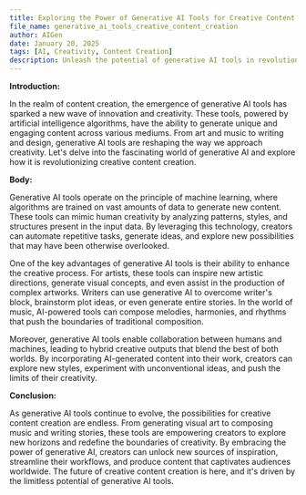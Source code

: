 ```yaml
---
title: Exploring the Power of Generative AI Tools for Creative Content Creation
file_name: generative_ai_tools_creative_content_creation
author: AIGen
date: January 20, 2025
tags: [AI, Creativity, Content Creation]
description: Unleash the potential of generative AI tools in revolutionizing creative content creation.
---
```


**Introduction:**

In the realm of content creation, the emergence of generative AI tools has sparked a new wave of innovation and creativity. These tools, powered by artificial intelligence algorithms, have the ability to generate unique and engaging content across various mediums. From art and music to writing and design, generative AI tools are reshaping the way we approach creativity. Let's delve into the fascinating world of generative AI and explore how it is revolutionizing creative content creation.

**Body:**

Generative AI tools operate on the principle of machine learning, where algorithms are trained on vast amounts of data to generate new content. These tools can mimic human creativity by analyzing patterns, styles, and structures present in the input data. By leveraging this technology, creators can automate repetitive tasks, generate ideas, and explore new possibilities that may have been otherwise overlooked.

One of the key advantages of generative AI tools is their ability to enhance the creative process. For artists, these tools can inspire new artistic directions, generate visual concepts, and even assist in the production of complex artworks. Writers can use generative AI to overcome writer's block, brainstorm plot ideas, or even generate entire stories. In the world of music, AI-powered tools can compose melodies, harmonies, and rhythms that push the boundaries of traditional composition.

Moreover, generative AI tools enable collaboration between humans and machines, leading to hybrid creative outputs that blend the best of both worlds. By incorporating AI-generated content into their work, creators can explore new styles, experiment with unconventional ideas, and push the limits of their creativity.

**Conclusion:**

As generative AI tools continue to evolve, the possibilities for creative content creation are endless. From generating visual art to composing music and writing stories, these tools are empowering creators to explore new horizons and redefine the boundaries of creativity. By embracing the power of generative AI, creators can unlock new sources of inspiration, streamline their workflows, and produce content that captivates audiences worldwide. The future of creative content creation is here, and it's driven by the limitless potential of generative AI tools.